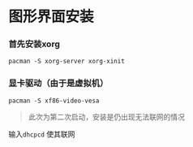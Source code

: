 # 图形界面安装

### 首先安装xorg

` pacman -S xorg-server xorg-xinit `

### 显卡驱动（由于是虚拟机）

` pacman -S xf86-video-vesa `

> 此次为第二次启动，安装是仍出现无法联网的情况

输入` dhcpcd ` 使其联网
